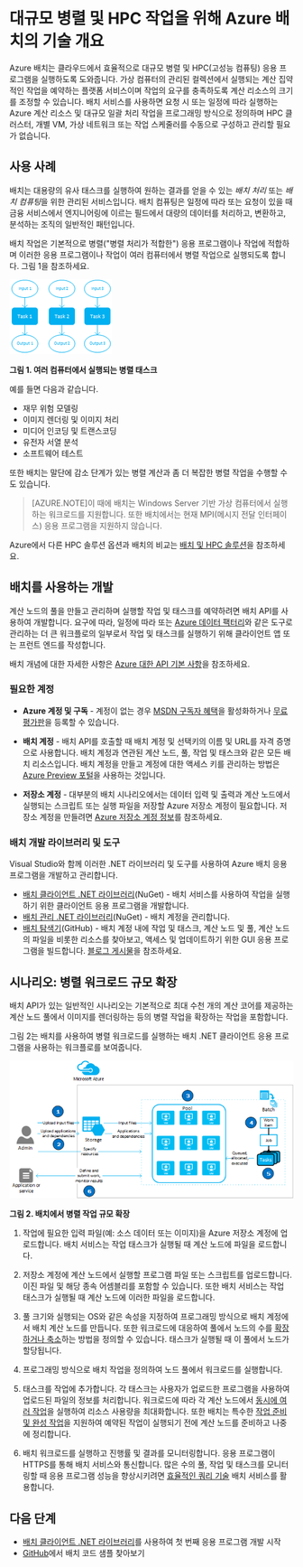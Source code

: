 <properties
	pageTitle="Azure 배치 기술 개요 | Microsoft Azure"
	description="대규모 병렬 및 HPC 워크로드의 경우 Azure 배치 서비스의 개념, 워크플로 및 시나리오에 대해 알아봅니다."
	services="batch"
	documentationCenter=""
	authors="dlepow"
	manager="timlt"
	editor=""/>

<tags
	ms.service="batch"
	ms.workload="big-compute"
	ms.tgt_pltfrm="na"
	ms.devlang="na"
	ms.topic="get-started-article"
	ms.date="10/26/2015"
	ms.author="danlep"/>


# 대규모 병렬 및 HPC 작업을 위해 Azure 배치의 기술 개요
Azure 배치는 클라우드에서 효율적으로 대규모 병렬 및 HPC(고성능 컴퓨팅) 응용 프로그램을 실행하도록 도와줍니다. 가상 컴퓨터의 관리된 컬렉션에서 실행되는 계산 집약적인 작업을 예약하는 플랫폼 서비스이며 작업의 요구를 충족하도록 계산 리소스의 크기를 조정할 수 있습니다. 배치 서비스를 사용하면 요청 시 또는 일정에 따라 실행하는 Azure 계산 리소스 및 대규모 일괄 처리 작업을 프로그래밍 방식으로 정의하며 HPC 클러스터, 개별 VM, 가상 네트워크 또는 작업 스케줄러를 수동으로 구성하고 관리할 필요가 없습니다.

## 사용 사례

배치는 대용량의 유사 태스크를 실행하여 원하는 결과를 얻을 수 있는 *배치 처리* 또는 *배치 컴퓨팅*을 위한 관리된 서비스입니다. 배치 컴퓨팅은 일정에 따라 또는 요청이 있을 때 금융 서비스에서 엔지니어링에 이르는 필드에서 대량의 데이터를 처리하고, 변환하고, 분석하는 조직의 일반적인 패턴입니다.

배치 작업은 기본적으로 병렬("병렬 처리가 적합한") 응용 프로그램이나 작업에 적합하며 이러한 응용 프로그램이나 작업이 여러 컴퓨터에서 병렬 작업으로 실행되도록 합니다. 그림 1을 참조하세요.

![병렬 태스크][parallel]

**그림 1. 여러 컴퓨터에서 실행되는 병렬 태스크**

예를 들면 다음과 같습니다.

* 재무 위험 모델링
* 이미지 렌더링 및 이미지 처리
* 미디어 인코딩 및 트랜스코딩
* 유전자 서열 분석
* 소프트웨어 테스트

또한 배치는 말단에 감소 단계가 있는 병렬 계산과 좀 더 복잡한 병렬 작업을 수행할 수도 있습니다.

>[AZURE.NOTE]이 때에 배치는 Windows Server 기반 가상 컴퓨터에서 실행하는 워크로드를 지원합니다. 또한 배치에서는 현재 MPI(메시지 전달 인터페이스) 응용 프로그램을 지원하지 않습니다.

Azure에서 다른 HPC 솔루션 옵션과 배치의 비교는 [배치 및 HPC 솔루션](batch-hpc-solutions.md)을 참조하세요.

## 배치를 사용하는 개발

계산 노드의 풀을 만들고 관리하며 실행할 작업 및 태스크를 예약하려면 배치 API를 사용하여 개발합니다. 요구에 따라, 일정에 따라 또는 [Azure 데이터 팩터리](https://azure.microsoft.com/documentation/services/data-factory/)와 같은 도구로 관리하는 더 큰 워크플로의 일부로서 작업 및 태스크를 실행하기 위해 클라이언트 앱 또는 프런트 엔드를 작성합니다.

배치 개념에 대한 자세한 사항은 [Azure 대한 API 기본 사항](batch-api-basics.md)을 참조하세요.

### 필요한 계정

+ **Azure 계정 및 구독** - 계정이 없는 경우 [MSDN 구독자 혜택](http://azure.microsoft.com/pricing/member-offers/msdn-benefits-details/)을 활성화하거나 [무료 평가판](http://azure.microsoft.com/pricing/free-trial/)을 등록할 수 있습니다.

+ **배치 계정** - 배치 API를 호출할 때 배치 계정 및 선택키의 이름 및 URL를 자격 증명으로 사용합니다. 배치 계정과 연관된 계산 노드, 풀, 작업 및 태스크와 같은 모든 배치 리소스입니다. 배치 계정을 만들고 계정에 대한 액세스 키를 관리하는 방법은 [Azure Preview 포털](batch-account-create-portal.md)을 사용하는 것입니다.

+ **저장소 계정** - 대부분의 배치 시나리오에서는 데이터 입력 및 출력과 계산 노드에서 실행되는 스크립트 또는 실행 파일을 저장할 Azure 저장소 계정이 필요합니다. 저장소 계정을 만들려면 [Azure 저장소 계정 정보](../storage/storage-create-storage-account.md)를 참조하세요.

### 배치 개발 라이브러리 및 도구

Visual Studio와 함께 이러한 .NET 라이브러리 및 도구를 사용하여 Azure 배치 응용 프로그램을 개발하고 관리합니다.

+ [배치 클라이언트 .NET 라이브러리](http://www.nuget.org/packages/Azure.Batch/)(NuGet) - 배치 서비스를 사용하여 작업을 실행하기 위한 클라이언트 응용 프로그램을 개발합니다.
+ [배치 관리 .NET 라이브러리](http://www.nuget.org/packages/Microsoft.Azure.Management.Batch/)(NuGet) - 배치 계정을 관리합니다.
+ [배치 탐색기](https://github.com/Azure/azure-batch-samples/tree/master/CSharp/BatchExplorer)(GitHub) - 배치 계정 내에 작업 및 태스크, 계산 노드 및 풀, 계산 노드의 파일을 비롯한 리소스를 찾아보고, 액세스 및 업데이트하기 위한 GUI 응용 프로그램을 빌드합니다. [블로그 게시물](http://blogs.technet.com/b/windowshpc/archive/2015/01/20/azure-batch-explorer-sample-walkthrough.aspx)을 참조하세요.


## 시나리오: 병렬 워크로드 규모 확장

배치 API가 있는 일반적인 시나리오는 기본적으로 최대 수천 개의 계산 코어를 제공하는 계산 노드 풀에서 이미지를 렌더링하는 등의 병렬 작업을 확장하는 작업을 포함합니다.

그림 2는 배치를 사용하여 병렬 워크로드를 실행하는 배치 .NET 클라이언트 응용 프로그램을 사용하는 워크플로를 보여줍니다.


![작업 항목 워크플로][work_item_workflow]

**그림 2. 배치에서 병렬 작업 규모 확장**

1.	작업에 필요한 입력 파일(예: 소스 데이터 또는 이미지)을 Azure 저장소 계정에 업로드합니다. 배치 서비스는 작업 태스크가 실행될 때 계산 노드에 파일을 로드합니다.

2.	저장소 계정에 계산 노드에서 실행할 프로그램 파일 또는 스크립트를 업로드합니다. 이진 파일 및 해당 종속 어셈블리를 포함할 수 있습니다. 또한 배치 서비스는 작업 태스크가 실행될 때 계산 노드에 이러한 파일을 로드합니다.

3.	풀 크기와 실행되는 OS와 같은 속성을 지정하여 프로그래밍 방식으로 배치 계정에서 배치 계산 노드를 만듭니다. 또한 워크로드에 대응하여 풀에서 노드의 수를 [확장하거나 축소](batch-automatic-scaling.md)하는 방법을 정의할 수 있습니다. 태스크가 실행될 때 이 풀에서 노드가 할당됩니다.

4.	프로그래밍 방식으로 배치 작업을 정의하여 노드 풀에서 워크로드를 실행합니다.

5.	태스크를 작업에 추가합니다. 각 태스크는 사용자가 업로드한 프로그램을 사용하여 업로드된 파일의 정보를 처리합니다. 워크로드에 따라 각 계산 노드에서 [동시에 여러 작업](batch-parallel-node-tasks.md)을 실행하여 리소스 사용량을 최대화합니다. 또한 배치는 특수한 [작업 준비 및 완성 작업](batch-job-prep-release.md)을 지원하여 예약된 작업이 실행되기 전에 계산 노드를 준비하고 나중에 정리합니다.

6.	배치 워크로드를 실행하고 진행률 및 결과를 모니터링합니다. 응용 프로그램이 HTTPS를 통해 배치 서비스와 통신합니다. 많은 수의 풀, 작업 및 태스크를 모니터링할 때 응용 프로그램 성능을 향상시키려면 [효율적인 쿼리 기술](batch-efficient-list-queries.md) 배치 서비스를 활용합니다.






## 다음 단계

* [배치 클라이언트 .NET 라이브러리](batch-dotnet-get-started.md)를 사용하여 첫 번째 응용 프로그램 개발 시작
* [GitHub](https://github.com/Azure/azure-batch-samples)에서 배치 코드 샘플 찾아보기

[parallel]: ./media/batch-technical-overview/parallel.png
[work_item_workflow]: ./media/batch-technical-overview/work_item_workflow.png

<!---HONumber=Nov15_HO1-->